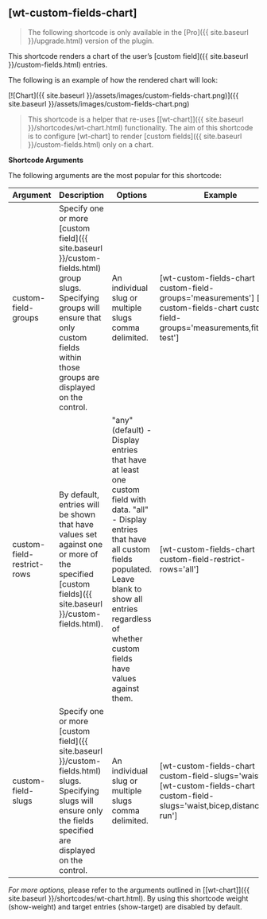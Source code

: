 ## [wt-custom-fields-chart]

> The following shortcode is only available in the [Pro]({{ site.baseurl }}/upgrade.html) version of the plugin.

This shortcode renders a chart of the user’s [custom field]({{ site.baseurl }}/custom-fields.html) entries.

The following is an example of how the rendered chart will look:

[![Chart]({{ site.baseurl }}/assets/images/custom-fields-chart.png)]({{ site.baseurl }}/assets/images/custom-fields-chart.png)

> This shortcode is a helper that re-uses [[wt-chart]]({{ site.baseurl }}/shortcodes/wt-chart.html) functionality. The aim of this shortcode is to configure [wt-chart] to render [custom fields]({{ site.baseurl }}/custom-fields.html) only on a chart.
 
 **Shortcode Arguments**
 
The following arguments are the most popular for this shortcode:
 
| Argument | Description | Options | Example |
|--|--|--|--|
|custom-field-groups|Specify one or more [custom field]({{ site.baseurl }}/custom-fields.html) group slugs. Specifying groups will ensure that only custom fields within those groups are displayed on the control.|An individual slug or multiple slugs comma delimited.|[wt-custom-fields-chart custom-field-groups='measurements'] [wt-custom-fields-chart custom-field-groups='measurements,fitness-test']
|custom-field-restrict-rows|By default, entries will be shown that have values set against one or more of the specified [custom fields]({{ site.baseurl }}/custom-fields.html).|"any" (default) - Display entries that have at least one custom field with data. "all" - Display entries that have all custom fields populated. Leave blank to show all entries regardless of whether custom fields have values against them.|[wt-custom-fields-chart custom-field-restrict-rows='all']
|custom-field-slugs|Specify one or more [custom field]({{ site.baseurl }}/custom-fields.html) slugs. Specifying slugs will ensure only the fields specified are displayed on the control.|An individual slug or multiple slugs comma delimited.|[wt-custom-fields-chart custom-field-slugs='waist'] [wt-custom-fields-chart custom-field-slugs='waist,bicep,distance-run']

*For more options,* please refer to the arguments outlined in [[wt-chart]]({{ site.baseurl }}/shortcodes/wt-chart.html). By using this shortcode weight (show-weight) and target entries (show-target) are disabled by default.